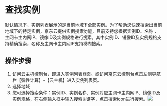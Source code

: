 # 查找实例

默认情况下，实例列表展示的是当前地域下全部实例。为了帮助您快速搜索出当前地域下的特定实例，京东云提供实例搜索功能，目前支持您根据实例ID、名称
、主网卡主内网IP、镜像ID及实例规格进行搜索。其中实例ID、镜像ID及实例规格支持精确搜索，名称及主网卡主内网IP支持模糊搜索。

## 操作步骤

1. 访问[云主机控制台](https://cns-console.jdcloud.com/host/compute/list)，即进入实例列表页面。或访问[京东云控制台](https://console.jdcloud.com)点击左侧导航栏【弹性计算】-【云主机】进入实例列表页。
2. 选择地域
3. 您可选择搜索条件：实例ID、实例名称、实例对应主网卡主内网IP、镜像ID及实例规格，在右侧输入框中输入搜索关键字，点击搜索icon进行搜索。![](../../../../../image/vm/searchinstance1.png)
